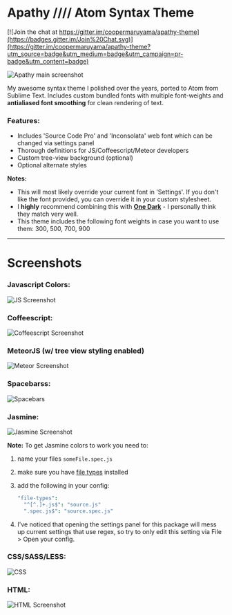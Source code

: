 # Apathy   ////  Atom Syntax Theme

[![Join the chat at https://gitter.im/coopermaruyama/apathy-theme](https://badges.gitter.im/Join%20Chat.svg)](https://gitter.im/coopermaruyama/apathy-theme?utm_source=badge&utm_medium=badge&utm_campaign=pr-badge&utm_content=badge)

![Apathy main screenshot](https://s3.amazonaws.com/f.cl.ly/items/2H0w160E1T2y332e0f3G/apathy.png)

My awesome syntax theme I polished over the years, ported to Atom from Sublime Text. Includes custom bundled fonts with multiple font-weights and **antialiased font smoothing** for clean rendering of text.

### Features:
* Includes 'Source Code Pro' and 'Inconsolata' web font which can be changed via settings panel
* Thorough definitions for JS/Coffeescript/Meteor developers
* Custom tree-view background (optional)
* Optional alternate styles

**Notes:**
  - This will most likely override your current font in 'Settings'. If you don't like the font provided, you can override it in your custom stylesheet.  
  - I **highly** recommend combining this with **[One Dark](https://github.com/atom/one-dark-ui)** - I personally think they match very well.
  - This theme includes the following font weights in case you want to use them: 300, 500, 700, 900

---

# Screenshots

### Javascript Colors:
![JS Screenshot](https://s3.amazonaws.com/f.cl.ly/items/2g403i3V0w2B2K0v2G2D/Image%202015-05-01%20at%207.36.00%20PM.png)

### Coffeescript:
![Coffeescript Screenshot](https://s3.amazonaws.com/f.cl.ly/items/2e2v1z1Q2S0r443z0u2j/Image%202015-05-01%20at%207.47.31%20PM.png)

### MeteorJS (w/ tree view styling enabled)
![Meteor Screenshot](https://s3.amazonaws.com/f.cl.ly/items/3b3s200N3C151Z101X12/Image%202015-05-01%20at%207.31.18%20PM.png)

### Spacebarss:
![Spacebars](https://s3.amazonaws.com/f.cl.ly/items/3J070V2h070X182c3F1R/Image%202015-05-01%20at%207.42.33%20PM.png)

### Jasmine:
![Jasmine Screenshot](https://s3.amazonaws.com/f.cl.ly/items/221H441D1p0q3o1b452n/Image%202015-05-01%20at%207.36.58%20PM.png)

**Note:** To get Jasmine colors to work you need to:
  1.  name your files `someFile.spec.js`
  2.  make sure you have [file types](https://atom.io/packages/file-types) installed
  3.  add the following in your config:

      ```coffee
      "file-types":
        "^[^.]+.js$": "source.js"
        ".spec.js$": "source.spec.js"
      ```
  4. I've noticed that opening the settings panel for this package will mess up current settings that use regex, so try to only edit this setting via File > Open your config.

### CSS/SASS/LESS:
![CSS](https://s3.amazonaws.com/f.cl.ly/items/2Q1H1W2R3o2F0C2b043K/Image%202015-05-01%20at%207.41.18%20PM.png)

### HTML:
![HTML Screenshot](https://s3.amazonaws.com/f.cl.ly/items/0L3E1F1F1r3G2y242a0E/Image%202015-05-01%20at%207.39.59%20PM.png)
